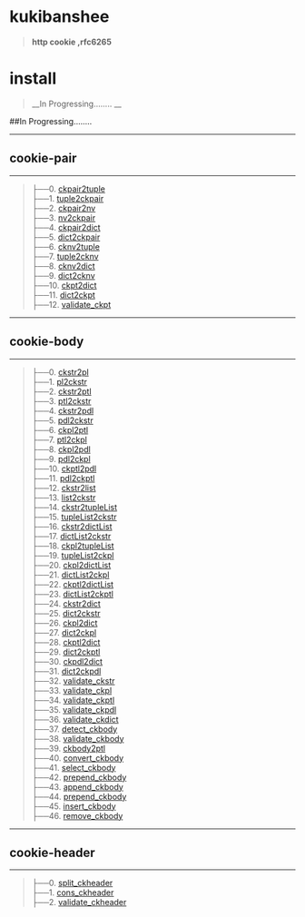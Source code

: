 # kukibanshee
>__http cookie ,rfc6265__

# install
>__In Progressing........ __

##In Progressing........ 

















-----------------------------------------------------------------------

## cookie-pair

-----------------------------------------------------------------------
>├──0. [ckpair2tuple](kukibanshee/Images/ckpair2tuple.0.png)  <br>
├──1. [tuple2ckpair](kukibanshee/Images/tuple2ckpair.0.png)  <br>
├──2. [ckpair2nv](kukibanshee/Images/ckpair2nv.0.png)  <br>
├──3. [nv2ckpair](kukibanshee/Images/nv2ckpair.0.png)  <br>
├──4. [ckpair2dict](kukibanshee/Images/ckpair2dict.0.png)  <br>
├──5. [dict2ckpair](kukibanshee/Images/dict2ckpair.0.png)  <br>
├──6. [cknv2tuple](kukibanshee/Images/cknv2tuple.0.png)  <br>
├──7. [tuple2cknv](kukibanshee/Images/tuple2cknv.0.png)  <br>
├──8. [cknv2dict](kukibanshee/Images/cknv2dict.0.png)  <br>
├──9. [dict2cknv](kukibanshee/Images/dict2cknv.0.png)  <br>
├──10. [ckpt2dict](kukibanshee/Images/ckpt2dict.0.png)  <br>
├──11. [dict2ckpt](kukibanshee/Images/dict2ckpt.0.png)  <br>
├──12. [validate_ckpt](kukibanshee/Images/validate_ckpt.0.png)  <br>

-----------------------------------------------------------------------

## cookie-body

-----------------------------------------------------------------------
>├──0. [ckstr2pl](kukibanshee/Images/ckstr2pl.0.png)  <br>
├──1. [pl2ckstr](kukibanshee/Images/pl2ckstr.0.png)  <br>
├──2. [ckstr2ptl](kukibanshee/Images/ckstr2ptl.0.png)  <br>
├──3. [ptl2ckstr](kukibanshee/Images/ptl2ckstr.0.png)  <br>
├──4. [ckstr2pdl](kukibanshee/Images/ckstr2pdl.0.png)  <br>
├──5. [pdl2ckstr](kukibanshee/Images/pdl2ckstr.0.png)  <br>
├──6. [ckpl2ptl](kukibanshee/Images/ckpl2ptl.0.png)  <br>
├──7. [ptl2ckpl](kukibanshee/Images/ptl2ckpl.0.png)  <br>
├──8. [ckpl2pdl](kukibanshee/Images/ckpl2pdl.0.png)  <br>
├──9. [pdl2ckpl](kukibanshee/Images/pdl2ckpl.0.png)  <br>
├──10. [ckptl2pdl](kukibanshee/Images/ckptl2pdl.0.png)  <br>
├──11. [pdl2ckptl](kukibanshee/Images/pdl2ckptl.0.png)  <br>
├──12. [ckstr2list](kukibanshee/Images/ckstr2list.0.png)  <br>
├──13. [list2ckstr](kukibanshee/Images/list2ckstr.0.png)  <br>
├──14. [ckstr2tupleList](kukibanshee/Images/ckstr2tupleList.0.png)  <br>
├──15. [tupleList2ckstr](kukibanshee/Images/tupleList2ckstr.0.png)  <br>
├──16. [ckstr2dictList](kukibanshee/Images/ckstr2dictList.0.png)  <br>
├──17. [dictList2ckstr](kukibanshee/Images/dictList2ckstr.0.png)  <br>
├──18. [ckpl2tupleList](kukibanshee/Images/ckpl2tupleList.0.png)  <br>
├──19. [tupleList2ckpl](kukibanshee/Images/tupleList2ckpl.0.png)  <br>
├──20. [ckpl2dictList](kukibanshee/Images/ckpl2dictList.0.png)  <br>
├──21. [dictList2ckpl](kukibanshee/Images/dictList2ckpl.0.png)  <br>
├──22. [ckptl2dictList](kukibanshee/Images/ckptl2dictList.0.png)  <br>
├──23. [dictList2ckptl](kukibanshee/Images/dictList2ckptl.0.png)  <br>
├──24. [ckstr2dict](kukibanshee/Images/ckstr2dict.0.png)  <br>
├──25. [dict2ckstr](kukibanshee/Images/dict2ckstr.0.png)  <br>
├──26. [ckpl2dict](kukibanshee/Images/ckpl2dict.0.png)  <br>
├──27. [dict2ckpl](kukibanshee/Images/dict2ckpl.0.png)  <br>
├──28. [ckptl2dict](kukibanshee/Images/ckptl2dict.0.png)  <br>
├──29. [dict2ckptl](kukibanshee/Images/dict2ckptl.0.png)  <br>
├──30. [ckpdl2dict](kukibanshee/Images/ckpdl2dict.0.png)  <br>
├──31. [dict2ckpdl](kukibanshee/Images/dict2ckpdl.0.png)  <br>
├──32. [validate_ckstr](kukibanshee/Images/validate_ckstr.0.png)  <br>
├──33. [validate_ckpl](kukibanshee/Images/validate_ckpl.0.png)  <br>
├──34. [validate_ckptl](kukibanshee/Images/validate_ckptl.0.png)  <br>
├──35. [validate_ckpdl](kukibanshee/Images/validate_ckpdl.0.png)  <br>
├──36. [validate_ckdict](kukibanshee/Images/validate_ckdict.0.png)  <br>
├──37. [detect_ckbody](kukibanshee/Images/detect_ckbody.0.png)  <br>
├──38. [validate_ckbody](kukibanshee/Images/validate_ckbody.0.png)  <br>
├──39. [ckbody2ptl](kukibanshee/Images/ckbody2ptl.0.png)  <br>
├──40. [convert_ckbody](kukibanshee/Images/convert_ckbody.0.png)  <br>
├──41. [select_ckbody](kukibanshee/Images/select_ckbody.0.png)  <br>
├──42. [prepend_ckbody](kukibanshee/Images/prepend_ckbody.0.png)  <br>
├──43. [append_ckbody](kukibanshee/Images/append_ckbody.0.png)  <br>
├──44. [prepend_ckbody](kukibanshee/Images/prepend_ckbody.0.png)  <br>
├──45. [insert_ckbody](kukibanshee/Images/insert_ckbody.0.png)  <br>
├──46. [remove_ckbody](kukibanshee/Images/remove_ckbody.0.png)  <br>



-----------------------------------------------------------------------

## cookie-header

-----------------------------------------------------------------------
>├──0. [split_ckheader](kukibanshee/Images/split_ckheader.0.png)  <br>
├──1. [cons_ckheader](kukibanshee/Images/cons_ckheader.0.png)  <br>
├──2. [validate_ckheader](kukibanshee/Images/validate_ckheader.0.png)  <br>





